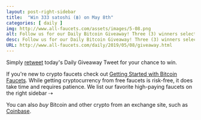 ```yaml
---
layout: post-right-sidebar
title:  "Win 333 satoshi (฿) on May 8th"
categories: [ daily ]
img: http://www.all-faucets.com/assets/images/5-08.png
alt: Follow us for our Daily Bitcoin Giveaway! Three (3) winners selected daily!
desc: Follow us for our Daily Bitcoin Giveaway! Three (3) winners selected daily!
URL: http://www.all-faucets.com/daily/2019/05/08/giveaway.html
---
```


Simply <a href="https://twitter.com/intent/user?screen_name=CryptoPayoff" target="_blank">retweet</a> today's Daily Giveaway Tweet for your chance to win.

If you're new to crypto faucets check out <a href="http://www.all-faucets.com/start.html">Getting Started with Bitcoin Faucets</a>. While getting cryptocurrency from free faucets is risk-free, it does take time and requires patience. We list our favorite high-paying faucets on the right sidebar ⇢

You can also <i>buy</i> Bitcoin and other crypto from an exchange site, such as <a href="http://bit.ly/www-coinbase" target="_blank">Coinbase</a>.

<div id="ntv_1995577"></div>
<script type="text/javascript">
(function(d) {
	var params =
	{
		bvwidgetid: "ntv_1995577",
		bvlinksownid: 1995577,
		rows: 2,
		cols: 5,
		textpos: "below",
		imagewidth: 150,
		mobilecols: 2,
		cb: (new Date()).getTime()
	};
	params.bvwidgetid = "ntv_1995577" + params.cb;
	d.getElementById("ntv_1995577").id = params.bvwidgetid;
	var qs = Object.keys(params).reduce(function(a, k){ a.push(k + '=' + encodeURIComponent(params[k])); return a},[]).join(String.fromCharCode(38));
	var s = d.createElement('script'); s.type='text/javascript';s.async=true;
	var p = 'https:' == document.location.protocol ? 'https' : 'http';
	s.src = p + "://bvadtgs.scdn1.secure.raxcdn.com/bidvertiser/tags/active/bdvws.js?" + qs;
	d.getElementById(params.bvwidgetid).appendChild(s);
})(document);
</script>
